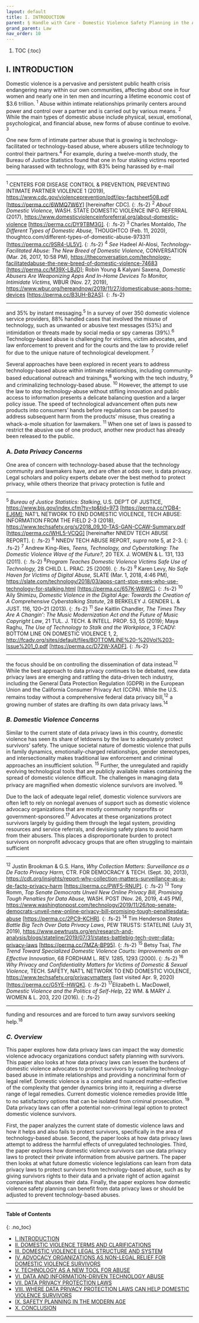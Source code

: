 ```yaml
---
layout: default
title: I. INTRODUCTION 
parent: § Handle with Care - Domestic Violence Safety Planning in the Age of Data Privacy Laws   
grand_parent: Law 
nav_order: 10 
---
```

<style>
.dont-break-out {
  /* These are technically the same, but use both */
  overflow-wrap: break-word;
  word-wrap: break-word;

  -ms-word-break: break-all;
  /* This is the dangerous one in WebKit, as it breaks things wherever */
  word-break: break-all;
  /* Instead use this non-standard one: */
  word-break: break-word;
}

.youtube-container {
    position: relative;
    width: 100%;
    height: 0;
    padding-bottom: 56.25%;
}
.youtube-video {
    position: absolute;
    top: 0;
    left: 0;
    width: 100%;
    height: 100%;
}

</style>

<div class="dont-break-out" markdown="1">

1. TOC
{:toc}

## I. INTRODUCTION
Domestic violence is a pervasive and persistent public health crisis endangering many within our own communities, affecting about one in four women and nearly one in ten men and incurring a lifetime economic cost of $3.6 trillion. <sup>1</sup> Abuse within intimate relationships primarily centers around power and control over a partner and is carried out by various means. <sup>2</sup> While the main types of domestic abuse include physical, sexual, emotional, psychological, and financial abuse, new forms of abuse continue to evolve. <sup>3</sup>

One new form of intimate partner abuse that is growing is technology-facilitated or technology-based abuse, where abusers utilize technology to control their partners.<sup>4</sup> For example, during a twelve-month study, the Bureau of Justice Statistics found that one in four stalking victims reported being harassed with technology, with 83% being harassed by e-mail

***
<sup>1</sup> CENTERS FOR DISEASE CONTROL & PREVENTION, PREVENTING INTIMATE PARTNER VIOLENCE 1 (2019), https://www.cdc.gov/violenceprevention/pdf/ipv-factsheet508.pdf [https://perma.cc/6WMQ7W6Y] [hereinafter CDC]. 
{: .fs-2}
<sup>2</sup> *About Domestic Violence,* WASH. STATE DOMESTIC VIOLENCE INFO. REFERRAL (2017), https://www.domesticviolenceinforeferral.org/about-domestic-violence [https://perma.cc/DY9TBM3G]. 
{: .fs-2}
<sup>3</sup> Charles Montaldo, *The Different Types of Domestic Abuse,* THOUGHTCO (Feb. 11, 2020), thoughtco.com/different-types-of-domestic-abuse-973311 [https://perma.cc/9SR4-UL5V]. 
{: .fs-2}
<sup>4</sup> *See* Hadeel Al-Alosi, *Technology-Facilitated Abuse: The New Breed of Domestic Violence,* CONVERSATION (Mar. 26, 2017, 10:58 PM), https://theconversation.com/technology-facilitatedabuse-the-new-breed-of-domestic-violence-74683 [https://perma.cc/M39X-LBJD]; Robin Young & Kalyani Saxena, *Domestic Abusers Are Weaponizing Apps And In-Home Devices To Monitor, Intimidate Victims,* WBUR (Nov. 27, 2019), https://www.wbur.org/hereandnow/2019/11/27/domesticabuse-apps-home-devices [https://perma.cc/B3UH-B2AS].
{: .fs-2}
***

and 35% by instant messaging.<sup>5</sup> In a survey of over 350 domestic violence service providers, 88% handled cases that involved the misuse of technology, such as unwanted or abusive text messages (53%) and intimidation or threats made by social media or spy cameras (39%).<sup>6</sup> Technology-based abuse is challenging for victims, victim advocates, and law enforcement to prevent and for the courts and the law to provide relief for due to the unique nature of technological development. <sup>7</sup>

Several approaches have been explored in recent years to address technology-based abuse within intimate relationships, including community-based educational outreach and trainings,<sup>8</sup> working with the tech industry, <sup>9</sup> and criminalizing technology-based abuse. <sup>10</sup> However, the attempt to use the law to stop technology-abuse without stifling innovation and public access to information presents a delicate balancing question and a larger policy issue. The speed of technological advancement often puts new products into consumers’ hands before regulations can be passed to address subsequent harm from the products’ misuse, thus creating a whack-a-mole situation for lawmakers. <sup>11</sup> When one set of laws is passed to restrict the abusive use of one product, another new product has already been released to the public.

### A. *Data Privacy Concerns*

One area of concern with technology-based abuse that the technology community and lawmakers have, and are often at odds over, is data privacy. Legal scholars and policy experts debate over the best method to protect privacy, while others theorize that privacy protection is futile and

***
<sup>5</sup> *Bureau of Justice Statistics: Stalking*,  U.S. DEP’T OF JUSTICE, https://www.bjs.gov/index.cfm?ty=tp&tid=973 [https://perma.cc/YDB4-EJ6M]; NAT’L NETWORK TO END DOMESTIC VIOLENCE, TECH ABUSE: INFORMATION FROM THE FIELD 2-3 (2018), https://www.techsafety.org/s/2018_09_10-TAS-GAN-CCAW-Summary.pdf [https://perma.cc/WHL5-VCQG] [hereinafter NNEDV TECH ABUSE REPORT]. 
{: .fs-2}
<sup>6</sup> NNEDV TECH ABUSE REPORT, *supra* note 5, at 2-3. 
{: .fs-2}
<sup>7</sup> Andrew King-Ries, *Teens, Technology, and Cyberstalking: The Domestic Violence Wave of the Future?,* 20 TEX. J. WOMEN & L. 131, 133 (2011). 
{: .fs-2}
<sup>8</sup>*Program Teaches Domestic Violence Victims Safe Use of Technology,* 28 CHILD. L. PRAC. 25 (2009). 
{: .fs-2}
<sup>9</sup> Karen Levy, *No Safe Haven for Victims of Digital Abuse,* SLATE (Mar. 1, 2018, 4:46 PM), https://slate.com/technology/2018/03/apps-cant-stop-exes-who-use-technology-for-stalking.html [https://perma.cc/657K-W8WC]. 
{: .fs-2}
<sup>10</sup> Aily Shimizu, *Domestic Violence in the Digital Age: Towards the Creation of A Comprehensive Cyberstalking Statute*, 28 BERKELEY J. GENDER L. & JUST. 116, 120–21 (2013). 
{: .fs-2}
<sup>11</sup> *See* Kaitlin Chandler, *The Times They Are A Changin': The Music Modernization Act and the Future of Music Copyright Law*, 21 TUL. J. TECH. & INTELL. PROP. 53, 55 (2019); Maya Raghu, *The Use of Technology to Stalk and the Workplace,* 3 FCADV: BOTTOM LINE ON DOMESTIC VIOLENCE 1, 2, http://fcadv.org/sites/default/files/BOTTOMLINE%20-%20Vol%203-Issue%201_0.pdf [https://perma.cc/D72W-XADF].
{: .fs-2}
***

the focus should be on controlling the dissemination of data instead.<sup>12</sup> While the best approach to data privacy continues to be debated, new data privacy laws are emerging and rattling the data-driven tech industry, including the General Data Protection Regulation (GDPR) in the European Union and the California Consumer Privacy Act (CCPA). While the U.S. remains today without a comprehensive federal data privacy bill,<sup>12</sup> a growing number of states are drafting its own data privacy laws.<sup>14</sup>

### *B. Domestic Violence Concerns*
Similar to the current state of data privacy laws in this country, domestic violence has seen its share of letdowns by the law to adequately protect survivors’ safety. The unique societal nature of domestic violence that pulls in family dynamics, emotionally-charged relationships, gender stereotypes, and intersectionality makes traditional law enforcement and criminal approaches an insufficient solution. <sup>15</sup> Further, the unregulated and rapidly evolving technological tools that are publicly available makes containing the spread of domestic violence difficult. The challenges in managing data privacy are magnified when domestic violence survivors are involved. <sup>16</sup>

Due to the lack of adequate legal relief, domestic violence survivors are often left to rely on nonlegal avenues of support such as domestic violence advocacy organizations that are mostly community nonprofits or government-sponsored.<sup>17</sup> Advocates at these organizations protect survivors largely by guiding them through the legal system, providing resources and service referrals, and devising safety plans to avoid harm from their abusers. This places a disproportionate burden to protect survivors on nonprofit advocacy groups that are often struggling to maintain sufficient

***
<sup>12</sup> Justin Brookman & G.S. Hans, *Why Collection Matters: Surveillance as a De Facto Privacy Harm,* CTR. FOR DEMOCRACY & TECH. (Sept. 30, 2013), https://cdt.org/insights/report-why-collection-matters-surveillance-as-a-de-facto-privacy-harm [https://perma.cc/PWF5-RNUP]. 
{: .fs-2}
<sup>13</sup> Tony Romm, *Top Senate Democrats Unveil New Online Privacy Bill, Promising Tough Penalties for Data Abuse,* WASH. POST (Nov. 26, 2019, 4:45 PM), https://www.washingtonpost.com/technology/2019/11/26/top-senate-democrats-unveil-new-online-privacy-bill-promising-tough-penaltiesdata-abuse [https://perma.cc/2PC9-KCHR]. 
{: .fs-2}
<sup>14</sup> Tim Henderson *States Battle Big Tech Over Data Privacy Laws*, PEW TRUSTS: STATELINE (July 31, 2019), https://www.pewtrusts.org/en/research-and-analysis/blogs/stateline/2019/07/31/states-battlebig-tech-over-data-privacy-laws [https://perma.cc/7MZA-BP95]. 
{: .fs-2}
<sup>15</sup> Betsy Tsai, *The Trend Toward Specialized Domestic Violence Courts: Improvements on an Effective Innovation*, 68 FORDHAM L. REV. 1285, 1293 (2000).
{: .fs-2}
<sup>16</sup> *Why Privacy and Confidentiality Matters for Victims of Domestic & Sexual Violence,* TECH. SAFETY, NAT’L NETWORK TO END DOMESTIC VIOLENCE, https://www.techsafety.org/privacymatters (last visited Apr. 9, 2020) [https://perma.cc/G5YE-HWQK]. 
{: .fs-2}
<sup>17</sup>Elizabeth L. MacDowell, *Domestic Violence and the Politics of Self-Help,* 22 WM. & MARY J. WOMEN & L. 203, 220 (2016).
{: .fs-2}
***

funding and resources and are forced to turn away survivors seeking help.<sup>18</sup>

### *C. Overview*
This paper explores how data privacy laws can impact the way domestic violence advocacy organizations conduct safety planning with survivors. This paper also looks at how data privacy laws can lessen the burdens of domestic violence advocates to protect survivors by curtailing technology-based abuse in intimate relationships and providing a noncriminal form of legal relief. Domestic violence is a complex and nuanced matter–reflective of the complexity that gender dynamics bring into it, requiring a diverse range of legal remedies. Current domestic violence remedies provide little to no satisfactory options that can be isolated from criminal prosecution. <sup>19</sup> Data privacy laws can offer a potential non-criminal legal option to protect domestic violence survivors.

First, the paper analyzes the current state of domestic violence laws and how it helps and also fails to protect survivors, specifically in the area of technology-based abuse. Second, the paper looks at how data privacy laws attempt to address the harmful effects of unregulated technologies. Third, the paper explores how domestic violence survivors can use data privacy laws to protect their private information from abusive partners. The paper then looks at what future domestic violence legislations can learn from data privacy laws to protect survivors from technology-based abuse, such as by giving survivors rights to their data and a private right of action against companies that abuses their data. Finally, the paper explores how domestic violence safety planning can benefit from data privacy laws or should be adjusted to prevent technology-based abuses.

***

#### Table of Contents
{: .no_toc}

<ul><li> <a href="/docs/law/handle-with-care-domestic-violence-safety-planning-in-the-age-of-data-privacy-law-1/">I. INTRODUCTION</a></li><li> <a href="/docs/law/handle-with-care-domestic-violence-safety-planning-in-the-age-of-data-privacy-law-2/">II. DOMESTIC VIOLENCE TERMS AND CLARIFICATIONS</a></li><li> <a href="/docs/law/handle-with-care-domestic-violence-safety-planning-in-the-age-of-data-privacy-law-3/">III. DOMESTIC VIOLENCE LEGAL STRUCTURE AND SYSTEM</a></li><li> <a href="/docs/law/handle-with-care-domestic-violence-safety-planning-in-the-age-of-data-privacy-law-4/">IV. ADVOCACY ORGANIZATIONS AS NON-LEGAL RELIEF FOR DOMESTIC VIOLENCE SURVIVORS</a></li><li> <a href="/docs/law/handle-with-care-domestic-violence-safety-planning-in-the-age-of-data-privacy-law-5/">V. TECHNOLOGY AS A NEW TOOL FOR ABUSE</a></li><li> <a href="/docs/law/handle-with-care-domestic-violence-safety-planning-in-the-age-of-data-privacy-law-6/">VI. DATA AND INFORMATION-DRIVEN TECHNOLOGY ABUSE</a></li><li> <a href="/docs/law/handle-with-care-domestic-violence-safety-planning-in-the-age-of-data-privacy-law-7/">VII. DATA PRIVACY PROTECTION LAWS</a></li><li> <a href="/docs/law/handle-with-care-domestic-violence-safety-planning-in-the-age-of-data-privacy-law-8/">VIII. WHERE DATA PRIVACY PROTECTION LAWS CAN HELP DOMESTIC VIOLENCE SURVIVORS</a></li><li> <a href="/docs/law/handle-with-care-domestic-violence-safety-planning-in-the-age-of-data-privacy-law-9/">IX. SAFETY PLANNING IN THE MODERN AGE</a></li><li> <a href="/docs/law/handle-with-care-domestic-violence-safety-planning-in-the-age-of-data-privacy-law-10/">X. CONCLUSION</a></li></ul>

***

</div>
